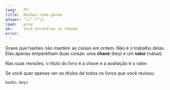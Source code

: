 ```yaml
---
lang:   PT
title:  Hashes como pares
answer: ^\[".*"\]
load:   prev
ok:     Você encontrou as chaves
error:  
---
```


Grave que hashes não mantém as coisas em ordem. Não é o trabalho delas. Elas apenas emparelham duas coisas: uma __chave__ (key) e um __valor__ (value).

Nas suas revisões, o título do livro é a chave e a avaliação é o valor.

Se você quer apenas ver os títulos de todos os livros que você revisou:

    books.keys
